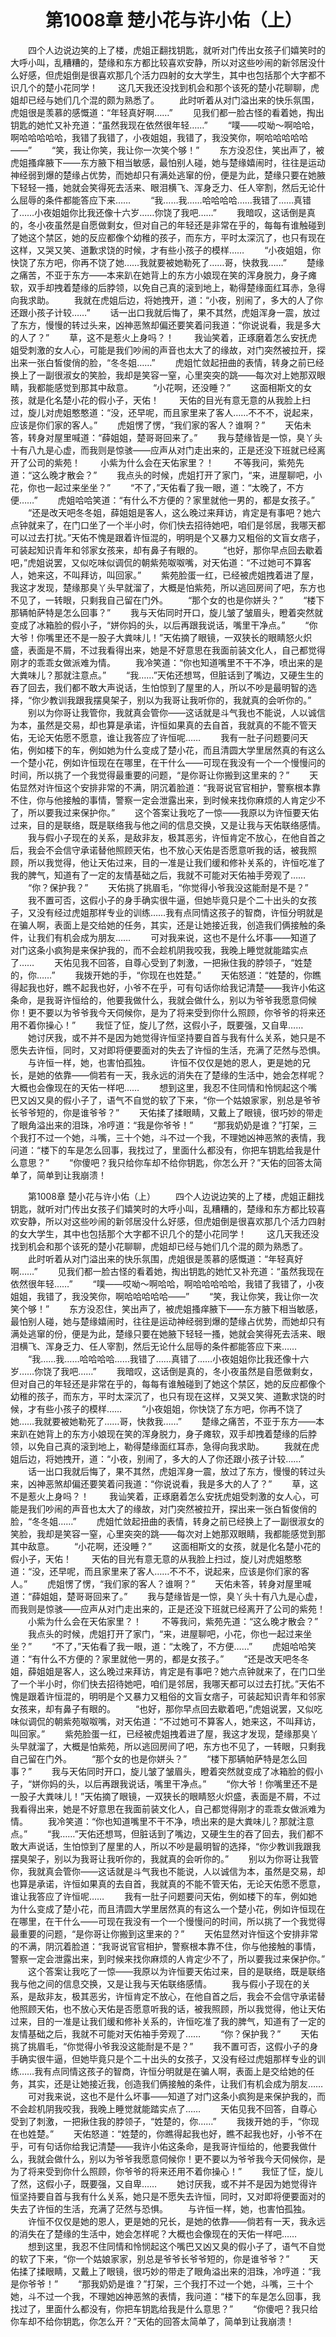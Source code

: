 # 　　第1008章 楚小花与许小佑（上）
　　四个人边说边笑的上了楼，虎姐正翻找钥匙，就听对门传出女孩子们嬉笑时的大呼小叫，乱糟糟的，楚缘和东方都比较喜欢安静，所以对这些吵闹的新邻居没什么好感，但虎姐倒是很喜欢那几个活力四射的女大学生，其中也包括那个大字都不识几个的楚小花同学！
　　这几天我还没找到机会和那个该死的楚小花聊聊，虎姐却已经与她们几个混的颇为熟悉了。
　　此时听着从对门溢出来的快乐氛围，虎姐很是羡慕的感慨道：“年轻真好啊……”
　　见我们都一脸古怪的看着她，掏出钥匙的她忙又补充道：“虽然我现在依然很年轻……”
　　“噗——哎呦～啊哈哈，啊哈哈哈哈哈，我错了我错了，小夜姐姐，我错了，我没笑你，啊哈哈哈哈哈——”
　　“笑，我让你笑，我让你一次笑个够！”
　　东方没忍住，笑出声了，被虎姐搔痒腋下——东方腋下相当敏感，最怕别人碰，她与楚缘嬉闹时，往往是运动神经弱到爆的楚缘占优势，而她却只有满处逃窜的份，便是为此，楚缘只要在她腋下轻轻一搔，她就会笑得死去活来、眼泪横飞、浑身乏力、任人宰割，然后无论什么屈辱的条件都能答应下来……
　　“我……我……哈哈哈哈……我错了……真错了……小夜姐姐你比我还像十六岁……你饶了我吧……”
　　我暗叹，这话倒是真的，冬小夜虽然是自愿做剩女，但对自己的年轻还是非常在乎的，每每有谁触碰到了她这个禁区，她的反应都像个幼稚的孩子，而东方，平时太深沉了，也只有现在这样，又哭又笑、道歉求饶的时候，才有些小孩子的模样……
　　“小夜姐姐，你快饶了东方吧，你再不饶了她……我就要被她勒死了……哥，快救我……”
　　楚缘之痛苦，不亚于东方——本来趴在她背上的东方小娘现在笑的浑身脱力，身子瘫软，双手却拽着楚缘的后脖领，以免自己真的滚到地上，勒得楚缘面红耳赤，急得向我求助。
　　我就在虎姐后边，将她拽开，道：“小夜，别闹了，多大的人了你还跟小孩子计较……”
　　话一出口我就后悔了，果不其然，虎姐浑身一震，放过了东方，慢慢的转过头来，凶神恶煞却偏还要笑着问我道：“你说说看，我是多大的人了？”
　　草，这不是惹火上身吗？！
　　我讪笑着，正琢磨着怎么安抚虎姐受刺激的女人心，可能是我们吵闹的声音也太大了的缘故，对门突然被拉开，探出来一张白皙俊俏的脸，“冬冬姐……”
　　虎姐忙敛起扭曲的表情，转身之前已经换上了一副很淑女的笑脸，我却是笑容一窒，心里突突的跳——每次对上她那双眼睛，我都能感觉到那其中敌意。
　　“小花啊，还没睡？”
　　这面相斯文的女孩，就是化名楚小花的假小子，天佑！
　　天佑的目光有意无意的从我脸上扫过，旋儿对虎姐憨憨道：“没，还早呢，而且家里来了客人……不不不，说起来，应该是你们家的客人。”
　　虎姐愣了愣，“我们家的客人？谁啊？”
　　天佑未答，转身对屋里喊道：“薛姐姐，楚哥哥回来了。”
　　我与楚缘皆是一惊，臭丫头十有八九是心虚，而我则是惊骇——应声从对门走出来的，正是还没下班就已经离开了公司的紫苑！
　　小紫为什么会在天佑家里？！
　　不等我问，紫苑先道：“这么晚才散会？”
　　我点头的时候，虎姐打开了家门，“来，进屋聊吧，小花，你也一起过来坐坐？”
　　“不了，”天佑看了我一眼，道：“太晚了，不方便……”
　　虎姐哈哈笑道：“有什么不方便的？家里就他一男的，都是女孩子。”
　　“还是改天吧冬冬姐，薛姐姐是客人，这么晚过来拜访，肯定是有事吧？她六点钟就来了，在门口坐了一个半小时，你们快去招待她吧，咱们是邻居，我哪天都可以过去打扰。”天佑不愧是跟着许恒混的，明明是个又暴力又粗俗的文盲女痞子，可装起知识青年和邻家女孩来，却有鼻子有眼的。
　　“也好，那你早点回去歇着吧，”虎姐说罢，又似吃味似调侃的朝紫苑呶呶嘴，对天佑道：“不过她可不算客人，她来这，不叫拜访，叫回家。”
　　紫苑脸蛋一红，已经被虎姐拽着进了屋，我这才发现，楚缘那臭丫头早就溜了，大概是怕紫苑，所以逃回房间了吧，东方也不见了，一转眼，只剩我自己留在门外。
　　“那个女的也是你姘头？”
　　“楼下那辆帕萨特是怎么回事？”
　　我与天佑同时开口，旋儿皱了皱眉头，瞪着突然就变成了冰箱脸的假小子，“姘你妈的头，以后再跟我说话，嘴里干净点。”
　　“你大爷！你嘴里还不是一股子大粪味儿！”天佑摘了眼镜，一双狭长的眼睛怒火炽盛，表面是不屑，不过我看得出来，她是不好意思在我面前装文化人，自己都觉得刚才的乖乖女做派难为情。
　　我冷笑道：“你也知道嘴里不干不净，喷出来的是大粪味儿？那就注意点。”
　　“我……”天佑还想骂，但脏话到了嘴边，又硬生生的吞了回去，我们都不敢大声说话，生怕惊到了屋里的人，所以不吵是最明智的选择，“你少教训我跟我摆臭架子，别以为我哥让我听你的，我就真的会听你的。”
　　别以为你哥让我管你，我就真会管你——这话就是斗气我也不能说，人以诚信为本，虽然是交易，却也算是承诺，许恒如果真的去自首，我就真的不能不管天佑，无论天佑愿不愿意，谁让我答应了许恒呢……
　　我有一肚子问题要问天佑，例如楼下的车，例如她为什么变成了楚小花，而且清圆大学里居然真的有这么一个楚小花，例如许恒现在在哪里，在干什么——可现在我没有一个一个慢慢问的时间，所以挑了一个我觉得最重要的问题，“是你哥让你搬到这里来的？”
　　天佑显然对许恒这个安排非常的不满，阴沉着脸道：“我哥说官官相护，警察根本靠不住，你与他接触的事情，警察一定会泄露出来，到时候来找你麻烦的人肯定少不了，所以要我过来保护你。”
　　这个答案让我吃了一惊——我原以为许恒要天佑过来，目的是联络，既是联络我与他之间的信息交换，又是让我与天佑联络感情。
　　我与假小子现在的关系，是敌非友，极其恶劣，许恒肯定不放心，在他自首之后，我会不会信守承诺替他照顾天佑，也不放心天佑是否愿意听我的话，被我照顾，所以我觉得，他让天佑过来，目的一准是让我们缓和修补关系的，许恒吃准了我的脾气，知道有了一定的友情基础之后，我就不可能对天佑袖手旁观了……
　　“你？保护我？”
　　天佑挑了挑眉毛，“你觉得小爷我没这能耐是不是？”
　　我不置可否，这假小子的身手确实很牛逼，但她毕竟只是个二十出头的女孩子，又没有经过虎姐那样专业的训练……我有点同情这孩子的智商，许恒分明就是在骗人啊，表面上是交给她的任务，其实，还是让她接近我，创造我们俩接触的条件，让我们有机会成为朋友……
　　可对我来说，这也不是什么坏事——知道了对门这条小疯狗是来保护我的，而不会趁机阴我咬我，我晚上睡觉就能踏实点了……
　　天佑见我不回答，自尊心受到了刺激，一把揪住我的脖领子，“姓楚的，你……”
　　我拨开她的手，“你现在也姓楚。”
　　天佑怒道：“姓楚的，你瞧得起我也好，瞧不起我也好，小爷不在乎，可有句话你给我记清楚——我许小佑这条命，是我哥许恒给的，他要我做什么，我就会做什么，别以为爷爷我愿意伺候你！更不要以为爷爷我今天伺候你，是为了将来受到你什么照顾，你爷爷的将来还用不着你操心！”
　　我怔了怔，旋儿了然，这假小子，既要强，又自卑……
　　她讨厌我，或不并不是因为她觉得许恒坚持要自首与我有什么关系，她只是不愿失去许恒，同时，又对即将便要面对的失去了许恒的生活，充满了茫然与恐惧。
　　与许恒一样，她，也害怕孤独。
　　许恒不仅仅是她的恩人，更是她的兄长，是她的依靠——倘若有一天，我永远的消失在了楚缘的生活中，她会怎样呢？大概也会像现在的天佑一样吧……
　　想到这里，我忍不住同情和怜悯起这个嘴巴又凶又臭的假小子了，语气不自觉的软了下来，“你一个姑娘家家，别总是爷爷长爷爷短的，你是谁爷爷？”
　　天佑揉了揉眼睛，又戴上了眼镜，很巧妙的带走了眼角溢出来的泪珠，冷哼道：“我是你爷爷！”
　　“那我奶奶是谁？”打架，三个我打不过一个她，斗嘴，三十个她，斗不过一个我，不理她凶神恶煞的表情，我问道：“楼下的车是怎么回事，我找过了，里面什么都没有，你把车钥匙给我是什么意思？”
　　“你傻吧？我只给你车却不给你钥匙，你怎么开？”天佑的回答太简单了，简单到让我崩溃！

　　第1008章 楚小花与许小佑（上）
　　四个人边说边笑的上了楼，虎姐正翻找钥匙，就听对门传出女孩子们嬉笑时的大呼小叫，乱糟糟的，楚缘和东方都比较喜欢安静，所以对这些吵闹的新邻居没什么好感，但虎姐倒是很喜欢那几个活力四射的女大学生，其中也包括那个大字都不识几个的楚小花同学！
　　这几天我还没找到机会和那个该死的楚小花聊聊，虎姐却已经与她们几个混的颇为熟悉了。
　　此时听着从对门溢出来的快乐氛围，虎姐很是羡慕的感慨道：“年轻真好啊……”
　　见我们都一脸古怪的看着她，掏出钥匙的她忙又补充道：“虽然我现在依然很年轻……”
　　“噗——哎呦～啊哈哈，啊哈哈哈哈哈，我错了我错了，小夜姐姐，我错了，我没笑你，啊哈哈哈哈哈——”
　　“笑，我让你笑，我让你一次笑个够！”
　　东方没忍住，笑出声了，被虎姐搔痒腋下——东方腋下相当敏感，最怕别人碰，她与楚缘嬉闹时，往往是运动神经弱到爆的楚缘占优势，而她却只有满处逃窜的份，便是为此，楚缘只要在她腋下轻轻一搔，她就会笑得死去活来、眼泪横飞、浑身乏力、任人宰割，然后无论什么屈辱的条件都能答应下来……
　　“我……我……哈哈哈哈……我错了……真错了……小夜姐姐你比我还像十六岁……你饶了我吧……”
　　我暗叹，这话倒是真的，冬小夜虽然是自愿做剩女，但对自己的年轻还是非常在乎的，每每有谁触碰到了她这个禁区，她的反应都像个幼稚的孩子，而东方，平时太深沉了，也只有现在这样，又哭又笑、道歉求饶的时候，才有些小孩子的模样……
　　“小夜姐姐，你快饶了东方吧，你再不饶了她……我就要被她勒死了……哥，快救我……”
　　楚缘之痛苦，不亚于东方——本来趴在她背上的东方小娘现在笑的浑身脱力，身子瘫软，双手却拽着楚缘的后脖领，以免自己真的滚到地上，勒得楚缘面红耳赤，急得向我求助。
　　我就在虎姐后边，将她拽开，道：“小夜，别闹了，多大的人了你还跟小孩子计较……”
　　话一出口我就后悔了，果不其然，虎姐浑身一震，放过了东方，慢慢的转过头来，凶神恶煞却偏还要笑着问我道：“你说说看，我是多大的人了？”
　　草，这不是惹火上身吗？！
　　我讪笑着，正琢磨着怎么安抚虎姐受刺激的女人心，可能是我们吵闹的声音也太大了的缘故，对门突然被拉开，探出来一张白皙俊俏的脸，“冬冬姐……”
　　虎姐忙敛起扭曲的表情，转身之前已经换上了一副很淑女的笑脸，我却是笑容一窒，心里突突的跳——每次对上她那双眼睛，我都能感觉到那其中敌意。
　　“小花啊，还没睡？”
　　这面相斯文的女孩，就是化名楚小花的假小子，天佑！
　　天佑的目光有意无意的从我脸上扫过，旋儿对虎姐憨憨道：“没，还早呢，而且家里来了客人……不不不，说起来，应该是你们家的客人。”
　　虎姐愣了愣，“我们家的客人？谁啊？”
　　天佑未答，转身对屋里喊道：“薛姐姐，楚哥哥回来了。”
　　我与楚缘皆是一惊，臭丫头十有八九是心虚，而我则是惊骇——应声从对门走出来的，正是还没下班就已经离开了公司的紫苑！
　　小紫为什么会在天佑家里？！
　　不等我问，紫苑先道：“这么晚才散会？”
　　我点头的时候，虎姐打开了家门，“来，进屋聊吧，小花，你也一起过来坐坐？”
　　“不了，”天佑看了我一眼，道：“太晚了，不方便……”
　　虎姐哈哈笑道：“有什么不方便的？家里就他一男的，都是女孩子。”
　　“还是改天吧冬冬姐，薛姐姐是客人，这么晚过来拜访，肯定是有事吧？她六点钟就来了，在门口坐了一个半小时，你们快去招待她吧，咱们是邻居，我哪天都可以过去打扰。”天佑不愧是跟着许恒混的，明明是个又暴力又粗俗的文盲女痞子，可装起知识青年和邻家女孩来，却有鼻子有眼的。
　　“也好，那你早点回去歇着吧，”虎姐说罢，又似吃味似调侃的朝紫苑呶呶嘴，对天佑道：“不过她可不算客人，她来这，不叫拜访，叫回家。”
　　紫苑脸蛋一红，已经被虎姐拽着进了屋，我这才发现，楚缘那臭丫头早就溜了，大概是怕紫苑，所以逃回房间了吧，东方也不见了，一转眼，只剩我自己留在门外。
　　“那个女的也是你姘头？”
　　“楼下那辆帕萨特是怎么回事？”
　　我与天佑同时开口，旋儿皱了皱眉头，瞪着突然就变成了冰箱脸的假小子，“姘你妈的头，以后再跟我说话，嘴里干净点。”
　　“你大爷！你嘴里还不是一股子大粪味儿！”天佑摘了眼镜，一双狭长的眼睛怒火炽盛，表面是不屑，不过我看得出来，她是不好意思在我面前装文化人，自己都觉得刚才的乖乖女做派难为情。
　　我冷笑道：“你也知道嘴里不干不净，喷出来的是大粪味儿？那就注意点。”
　　“我……”天佑还想骂，但脏话到了嘴边，又硬生生的吞了回去，我们都不敢大声说话，生怕惊到了屋里的人，所以不吵是最明智的选择，“你少教训我跟我摆臭架子，别以为我哥让我听你的，我就真的会听你的。”
　　别以为你哥让我管你，我就真会管你——这话就是斗气我也不能说，人以诚信为本，虽然是交易，却也算是承诺，许恒如果真的去自首，我就真的不能不管天佑，无论天佑愿不愿意，谁让我答应了许恒呢……
　　我有一肚子问题要问天佑，例如楼下的车，例如她为什么变成了楚小花，而且清圆大学里居然真的有这么一个楚小花，例如许恒现在在哪里，在干什么——可现在我没有一个一个慢慢问的时间，所以挑了一个我觉得最重要的问题，“是你哥让你搬到这里来的？”
　　天佑显然对许恒这个安排非常的不满，阴沉着脸道：“我哥说官官相护，警察根本靠不住，你与他接触的事情，警察一定会泄露出来，到时候来找你麻烦的人肯定少不了，所以要我过来保护你。”
　　这个答案让我吃了一惊——我原以为许恒要天佑过来，目的是联络，既是联络我与他之间的信息交换，又是让我与天佑联络感情。
　　我与假小子现在的关系，是敌非友，极其恶劣，许恒肯定不放心，在他自首之后，我会不会信守承诺替他照顾天佑，也不放心天佑是否愿意听我的话，被我照顾，所以我觉得，他让天佑过来，目的一准是让我们缓和修补关系的，许恒吃准了我的脾气，知道有了一定的友情基础之后，我就不可能对天佑袖手旁观了……
　　“你？保护我？”
　　天佑挑了挑眉毛，“你觉得小爷我没这能耐是不是？”
　　我不置可否，这假小子的身手确实很牛逼，但她毕竟只是个二十出头的女孩子，又没有经过虎姐那样专业的训练……我有点同情这孩子的智商，许恒分明就是在骗人啊，表面上是交给她的任务，其实，还是让她接近我，创造我们俩接触的条件，让我们有机会成为朋友……
　　可对我来说，这也不是什么坏事——知道了对门这条小疯狗是来保护我的，而不会趁机阴我咬我，我晚上睡觉就能踏实点了……
　　天佑见我不回答，自尊心受到了刺激，一把揪住我的脖领子，“姓楚的，你……”
　　我拨开她的手，“你现在也姓楚。”
　　天佑怒道：“姓楚的，你瞧得起我也好，瞧不起我也好，小爷不在乎，可有句话你给我记清楚——我许小佑这条命，是我哥许恒给的，他要我做什么，我就会做什么，别以为爷爷我愿意伺候你！更不要以为爷爷我今天伺候你，是为了将来受到你什么照顾，你爷爷的将来还用不着你操心！”
　　我怔了怔，旋儿了然，这假小子，既要强，又自卑……
　　她讨厌我，或不并不是因为她觉得许恒坚持要自首与我有什么关系，她只是不愿失去许恒，同时，又对即将便要面对的失去了许恒的生活，充满了茫然与恐惧。
　　与许恒一样，她，也害怕孤独。
　　许恒不仅仅是她的恩人，更是她的兄长，是她的依靠——倘若有一天，我永远的消失在了楚缘的生活中，她会怎样呢？大概也会像现在的天佑一样吧……
　　想到这里，我忍不住同情和怜悯起这个嘴巴又凶又臭的假小子了，语气不自觉的软了下来，“你一个姑娘家家，别总是爷爷长爷爷短的，你是谁爷爷？”
　　天佑揉了揉眼睛，又戴上了眼镜，很巧妙的带走了眼角溢出来的泪珠，冷哼道：“我是你爷爷！”
　　“那我奶奶是谁？”打架，三个我打不过一个她，斗嘴，三十个她，斗不过一个我，不理她凶神恶煞的表情，我问道：“楼下的车是怎么回事，我找过了，里面什么都没有，你把车钥匙给我是什么意思？”
　　“你傻吧？我只给你车却不给你钥匙，你怎么开？”天佑的回答太简单了，简单到让我崩溃！
